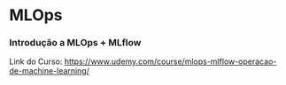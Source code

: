 # MLOps

### Introdução a MLOps + MLflow

Link do Curso: https://www.udemy.com/course/mlops-mlflow-operacao-de-machine-learning/
